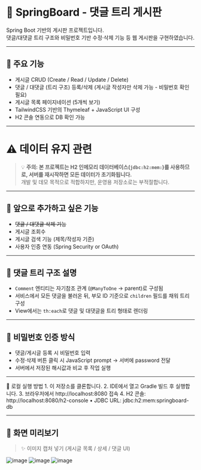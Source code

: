# 🧵 SpringBoard - 댓글 트리 게시판

Spring Boot 기반의 게시판 프로젝트입니다.  
댓글/대댓글 트리 구조와 비밀번호 기반 수정·삭제 기능 등 웹 게시판을 구현하였습니다.

---

## 📌 주요 기능

- 게시글 CRUD (Create / Read / Update / Delete)
- 댓글 / 대댓글 (트리 구조) 등록/삭제 (게시글 작성자만 삭제 가능 - 비밀번호 확인 필요)
- 게시글 목록 페이지네이션 (5개씩 보기)
- TailwindCSS 기반의 Thymeleaf + JavaScript UI 구성
- H2 콘솔 연동으로 DB 확인 가능

---

# ⚠️ 데이터 유지 관련

> 💡 **주의: 본 프로젝트는 H2 인메모리 데이터베이스(`jdbc:h2:mem:`)를 사용하므로, 서버를 재시작하면 모든 데이터가 초기화됩니다.**  
> 개발 및 데모 목적으로 적합하지만, 운영용 저장소로는 부적절합니다.

---

## 🚧 앞으로 추가하고 싶은 기능

- ~~댓글 / 대댓글 삭제 기능~~
- 게시글 조회수
- 게시글 검색 기능 (제목/작성자 기준)
- 사용자 인증 연동 (Spring Security or OAuth)

---

## 🧵 댓글 트리 구조 설명

- `Comment` 엔티티는 자기참조 관계 (`@ManyToOne` → parent)로 구성됨
- 서비스에서 모든 댓글을 불러온 뒤, 부모 ID 기준으로 `children` 필드를 채워 트리 구성
- View에서는 `th:each`로 댓글 및 대댓글을 트리 형태로 렌더링

---

## 🔐 비밀번호 인증 방식
-	댓글/게시글 등록 시 비밀번호 입력
-	수정·삭제 버튼 클릭 시 JavaScript prompt → 서버에 password 전달
-	서버에서 저장된 해시값과 비교 후 작업 실행

---

🧪 로컬 실행 방법
	1.	이 저장소를 클론합니다.
	2.	IDE에서 열고 Gradle 빌드 후 실행합니다.
	3.	브라우저에서 http://localhost:8080 접속
	4.	H2 콘솔: http://localhost:8080/h2-console
	•	JDBC URL: jdbc:h2:mem:springboard-db

---

## 📸 화면 미리보기

> ✨ 이미지 캡처 넣기 (게시글 목록 / 상세 / 댓글 UI)

![image](https://github.com/user-attachments/assets/17552a81-b353-468b-9ed3-b9788f6b271c)
![image](https://github.com/user-attachments/assets/01beb0c1-e69e-48ff-8a22-4f9aaa0fa417)
![image](https://github.com/user-attachments/assets/a0f78698-7601-4c1f-9e6b-cda813819177)




<!-- 
✨ 기능추가
🐛 버그수정
🎨 UI변경
♻️ 리팩토링
🔒 인증/보안 관련
💄 UI스타일링

-->
